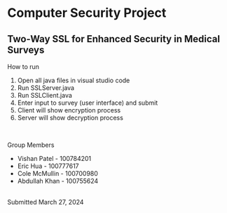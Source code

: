 # Computer Security Project
## Two-Way SSL for Enhanced Security in Medical Surveys 

How to run
1. Open all java files in visual studio code
2. Run SSLServer.java
3. Run SSLClient.java
4. Enter input to survey (user interface) and submit
5. Client will show encryption process
6. Server will show decryption process
</br>

Group Members
- Vishan Patel - 100784201
- Eric Hua - 100777617
- Cole McMullin - 100700980
- Abdullah Khan - 100755624
</br>
Submitted March 27, 2024
